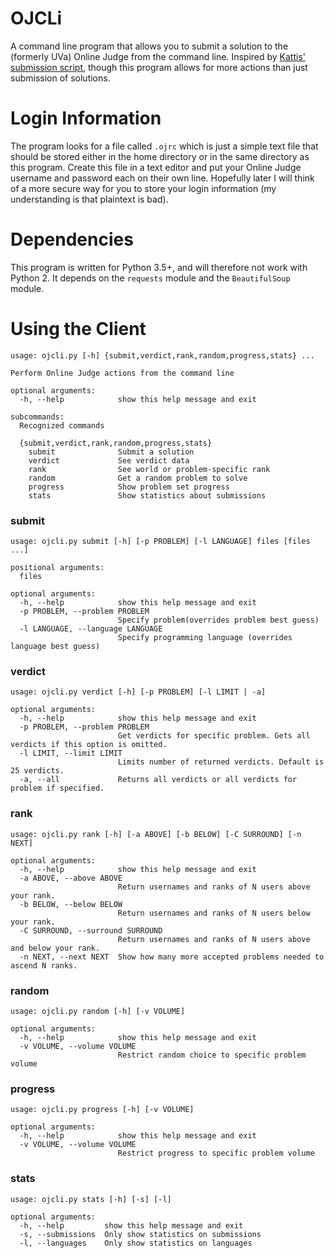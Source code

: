 # OJCLi

A command line program that allows you to submit a solution to the (formerly UVa) Online Judge from the command line. 
Inspired by [Kattis' submission script](https://github.com/Kattis/kattis-cli), though this program allows for more actions than just submission of solutions.

# Login Information

The program looks for a file called `.ojrc` which is just a simple text file that should be stored either in the home directory or in the same directory as this program. 
Create this file in a text editor and put your Online Judge username and password each on their own line. Hopefully later I will think of a more secure way for you to 
store your login information (my understanding is that plaintext is bad).

# Dependencies

This program is written for Python 3.5+, and will therefore not work with Python 2. It depends on the `requests` module and the `BeautifulSoup` module. 

# Using the Client

```
usage: ojcli.py [-h] {submit,verdict,rank,random,progress,stats} ...

Perform Online Judge actions from the command line

optional arguments:
  -h, --help            show this help message and exit

subcommands:
  Recognized commands

  {submit,verdict,rank,random,progress,stats}
    submit              Submit a solution
    verdict             See verdict data
    rank                See world or problem-specific rank
    random              Get a random problem to solve
    progress            Show problem set progress
    stats               Show statistics about submissions
```

### submit

```
usage: ojcli.py submit [-h] [-p PROBLEM] [-l LANGUAGE] files [files ...]

positional arguments:
  files

optional arguments:
  -h, --help            show this help message and exit
  -p PROBLEM, --problem PROBLEM
                        Specify problem(overrides problem best guess)
  -l LANGUAGE, --language LANGUAGE
                        Specify programming language (overrides language best guess)

```

### verdict

```
usage: ojcli.py verdict [-h] [-p PROBLEM] [-l LIMIT | -a]

optional arguments:
  -h, --help            show this help message and exit
  -p PROBLEM, --problem PROBLEM
                        Get verdicts for specific problem. Gets all verdicts if this option is omitted.
  -l LIMIT, --limit LIMIT
                        Limits number of returned verdicts. Default is 25 verdicts.
  -a, --all             Returns all verdicts or all verdicts for problem if specified.
```

### rank

```
usage: ojcli.py rank [-h] [-a ABOVE] [-b BELOW] [-C SURROUND] [-n NEXT]

optional arguments:
  -h, --help            show this help message and exit
  -a ABOVE, --above ABOVE
                        Return usernames and ranks of N users above your rank.
  -b BELOW, --below BELOW
                        Return usernames and ranks of N users below your rank.
  -C SURROUND, --surround SURROUND
                        Return usernames and ranks of N users above and below your rank.
  -n NEXT, --next NEXT  Show how many more accepted problems needed to ascend N ranks.
```

### random

```
usage: ojcli.py random [-h] [-v VOLUME]

optional arguments:
  -h, --help            show this help message and exit
  -v VOLUME, --volume VOLUME
                        Restrict random choice to specific problem volume
```

### progress

```
usage: ojcli.py progress [-h] [-v VOLUME]

optional arguments:
  -h, --help            show this help message and exit
  -v VOLUME, --volume VOLUME
                        Restrict progress to specific problem volume
```

### stats

```
usage: ojcli.py stats [-h] [-s] [-l]

optional arguments:
  -h, --help         show this help message and exit
  -s, --submissions  Only show statistics on submissions
  -l, --languages    Only show statistics on languages
```
